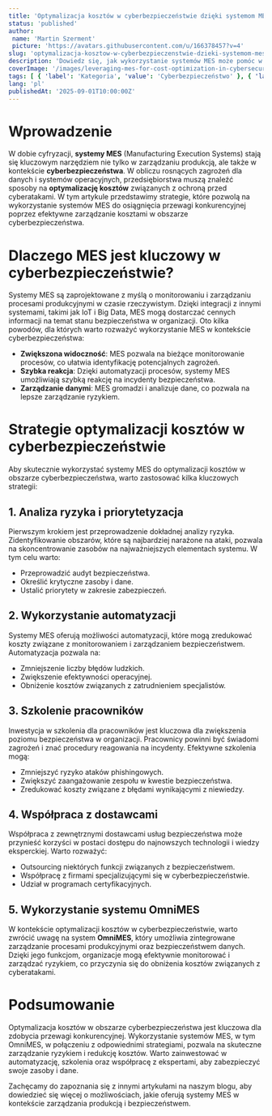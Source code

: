 ```yaml
---
title: 'Optymalizacja kosztów w cyberbezpieczeństwie dzięki systemom MES'
status: 'published'
author:
 name: 'Martin Szerment'
 picture: 'https://avatars.githubusercontent.com/u/166378457?v=4'
slug: 'optymalizacja-kosztow-w-cyberbezpieczenstwie-dzieki-systemom-mes'
description: 'Dowiedz się, jak wykorzystanie systemów MES może pomóc w optymalizacji kosztów cyberbezpieczeństwa i zdobyciu przewagi konkurencyjnej.'
coverImage: '/images/leveraging-mes-for-cost-optimization-in-cybersecurity-strategies-for-gaining-a-competitive-advantage.png'
tags: [ { 'label': 'Kategoria', 'value': 'Cyberbezpieczeństwo' }, { 'label': 'Kategoria', 'value': 'MES' } ]
lang: 'pl'
publishedAt: '2025-09-01T10:00:00Z'
---
```

# Wprowadzenie

W dobie cyfryzacji, **systemy MES** (Manufacturing Execution Systems) stają się kluczowym narzędziem nie tylko w zarządzaniu produkcją, ale także w kontekście **cyberbezpieczeństwa**. W obliczu rosnących zagrożeń dla danych i systemów operacyjnych, przedsiębiorstwa muszą znaleźć sposoby na **optymalizację kosztów** związanych z ochroną przed cyberatakami. W tym artykule przedstawimy strategie, które pozwolą na wykorzystanie systemów MES do osiągnięcia przewagi konkurencyjnej poprzez efektywne zarządzanie kosztami w obszarze cyberbezpieczeństwa.

# Dlaczego MES jest kluczowy w cyberbezpieczeństwie?

Systemy MES są zaprojektowane z myślą o monitorowaniu i zarządzaniu procesami produkcyjnymi w czasie rzeczywistym. Dzięki integracji z innymi systemami, takimi jak IoT i Big Data, MES mogą dostarczać cennych informacji na temat stanu bezpieczeństwa w organizacji. Oto kilka powodów, dla których warto rozważyć wykorzystanie MES w kontekście cyberbezpieczeństwa:

- **Zwiększona widoczność**: MES pozwala na bieżące monitorowanie procesów, co ułatwia identyfikację potencjalnych zagrożeń.
- **Szybka reakcja**: Dzięki automatyzacji procesów, systemy MES umożliwiają szybką reakcję na incydenty bezpieczeństwa.
- **Zarządzanie danymi**: MES gromadzi i analizuje dane, co pozwala na lepsze zarządzanie ryzykiem.

# Strategie optymalizacji kosztów w cyberbezpieczeństwie

Aby skutecznie wykorzystać systemy MES do optymalizacji kosztów w obszarze cyberbezpieczeństwa, warto zastosować kilka kluczowych strategii:

## 1. Analiza ryzyka i priorytetyzacja

Pierwszym krokiem jest przeprowadzenie dokładnej analizy ryzyka. Zidentyfikowanie obszarów, które są najbardziej narażone na ataki, pozwala na skoncentrowanie zasobów na najważniejszych elementach systemu. W tym celu warto:

- Przeprowadzić audyt bezpieczeństwa.
- Określić krytyczne zasoby i dane.
- Ustalić priorytety w zakresie zabezpieczeń.

## 2. Wykorzystanie automatyzacji

Systemy MES oferują możliwości automatyzacji, które mogą zredukować koszty związane z monitorowaniem i zarządzaniem bezpieczeństwem. Automatyzacja pozwala na:

- Zmniejszenie liczby błędów ludzkich.
- Zwiększenie efektywności operacyjnej.
- Obniżenie kosztów związanych z zatrudnieniem specjalistów.

## 3. Szkolenie pracowników

Inwestycja w szkolenia dla pracowników jest kluczowa dla zwiększenia poziomu bezpieczeństwa w organizacji. Pracownicy powinni być świadomi zagrożeń i znać procedury reagowania na incydenty. Efektywne szkolenia mogą:

- Zmniejszyć ryzyko ataków phishingowych.
- Zwiększyć zaangażowanie zespołu w kwestie bezpieczeństwa.
- Zredukować koszty związane z błędami wynikającymi z niewiedzy.

## 4. Współpraca z dostawcami

Współpraca z zewnętrznymi dostawcami usług bezpieczeństwa może przynieść korzyści w postaci dostępu do najnowszych technologii i wiedzy eksperckiej. Warto rozważyć:

- Outsourcing niektórych funkcji związanych z bezpieczeństwem.
- Współpracę z firmami specjalizującymi się w cyberbezpieczeństwie.
- Udział w programach certyfikacyjnych.

## 5. Wykorzystanie systemu OmniMES

W kontekście optymalizacji kosztów w cyberbezpieczeństwie, warto zwrócić uwagę na system **OmniMES**, który umożliwia zintegrowane zarządzanie procesami produkcyjnymi oraz bezpieczeństwem danych. Dzięki jego funkcjom, organizacje mogą efektywnie monitorować i zarządzać ryzykiem, co przyczynia się do obniżenia kosztów związanych z cyberatakami.

# Podsumowanie

Optymalizacja kosztów w obszarze cyberbezpieczeństwa jest kluczowa dla zdobycia przewagi konkurencyjnej. Wykorzystanie systemów MES, w tym OmniMES, w połączeniu z odpowiednimi strategiami, pozwala na skuteczne zarządzanie ryzykiem i redukcję kosztów. Warto zainwestować w automatyzację, szkolenia oraz współpracę z ekspertami, aby zabezpieczyć swoje zasoby i dane.

Zachęcamy do zapoznania się z innymi artykułami na naszym blogu, aby dowiedzieć się więcej o możliwościach, jakie oferują systemy MES w kontekście zarządzania produkcją i bezpieczeństwem.

